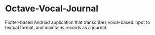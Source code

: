 # Octave-Vocal-Journal
Flutter-based Android application that transcribes voice-based input to textual format, and maintains records as a journal.
